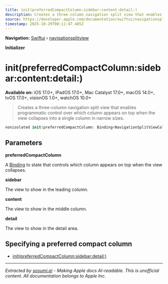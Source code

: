 ```yaml
---
title: init(preferredCompactColumn:sidebar:content:detail:)
description: Creates a three-column navigation split view that enables programmatic control over which column appears on top when the view collapses into a single column in narrow sizes.
source: https://developer.apple.com/documentation/swiftui/navigationsplitview/init(preferredcompactcolumn:sidebar:content:detail:)
timestamp: 2025-10-29T00:11:47.485Z
---
```


**Navigation:** [Swiftui](/documentation/swiftui) › [navigationsplitview](/documentation/swiftui/navigationsplitview)

**Initializer**

# init(preferredCompactColumn:sidebar:content:detail:)

**Available on:** iOS 17.0+, iPadOS 17.0+, Mac Catalyst 17.0+, macOS 14.0+, tvOS 17.0+, visionOS 1.0+, watchOS 10.0+

> Creates a three-column navigation split view that enables programmatic control over which column appears on top when the view collapses into a single column in narrow sizes.

```swift
nonisolated init(preferredCompactColumn: Binding<NavigationSplitViewColumn>, @ViewBuilder sidebar: () -> Sidebar, @ViewBuilder content: () -> Content, @ViewBuilder detail: () -> Detail)
```

## Parameters

**preferredCompactColumn**

A [Binding](/documentation/swiftui/binding) to state that controls which column appears on top when the view collapses.



**sidebar**

The view to show in the leading column.



**content**

The view to show in the middle column.



**detail**

The view to show in the detail area.



## Specifying a preferred compact column

- [init(preferredCompactColumn:sidebar:detail:)](/documentation/swiftui/navigationsplitview/init(preferredcompactcolumn:sidebar:detail:))

---

*Extracted by [sosumi.ai](https://sosumi.ai) - Making Apple docs AI-readable.*
*This is unofficial content. All documentation belongs to Apple Inc.*
